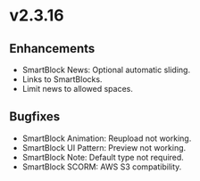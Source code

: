 # v2.3.16

## Enhancements

* SmartBlock News: Optional automatic sliding.
* Links to SmartBlocks.
* Limit news to allowed spaces.

## Bugfixes

* SmartBlock Animation: Reupload not working.
* SmartBlock UI Pattern: Preview not working.
* SmartBlock Note: Default type not required.
* SmartBlock SCORM: AWS S3 compatibility.